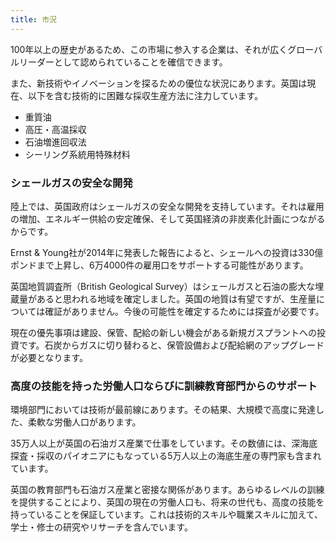 ```yaml
---
title: 市況
---
```


100年以上の歴史があるため、この市場に参入する企業は、それが広くグローバルリーダーとして認められていることを確信できます。

また、新技術やイノベーションを探るための優位な状況にあります。英国は現在、以下を含む技術的に困難な採収生産方法に注力しています。

- 重質油
- 高圧・高温採収
- 石油増進回収法
- シーリング系統用特殊材料

### シェールガスの安全な開発
陸上では、英国政府はシェールガスの安全な開発を支持しています。それは雇用の増加、エネルギー供給の安定確保、そして英国経済の非炭素化計画につながるからです。

Ernst & Young社が2014年に発表した報告によると、シェールへの投資は330億ポンドまで上昇し、6万4000件の雇用口をサポートする可能性があります。

英国地質調査所（British Geological Survey）はシェールガスと石油の膨大な埋蔵量があると思われる地域を確定しました。英国の地質は有望ですが、生産量については確証がありません。今後の可能性を確定するためには探査が必要です。

現在の優先事項は建設、保管、配給の新しい機会がある新規ガスプラントへの投資です。石炭からガスに切り替わると、保管設備および配給網のアップグレードが必要となります。

### 高度の技能を持った労働人口ならびに訓練教育部門からのサポート

環境部門においては技術が最前線にあります。その結果、大規模で高度に発達した、柔軟な労働人口があります。

35万人以上が英国の石油ガス産業で仕事をしています。その数値には、深海底探査・採収のパイオニアにもなっている5万人以上の海底生産の専門家も含まれています。

英国の教育部門も石油ガス産業と密接な関係があります。あらゆるレベルの訓練を提供することにより、英国の現在の労働人口も、将来の世代も、高度の技能を持っていることを保証しています。これは技術的スキルや職業スキルに加えて、学士・修士の研究やリサーチを含んでいます。
